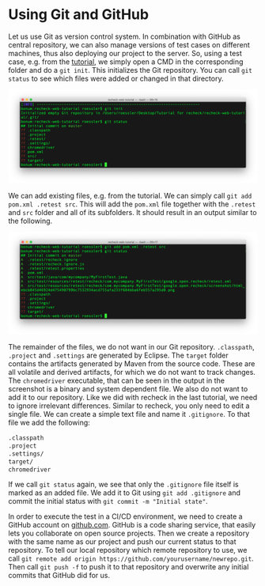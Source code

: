 Using Git and GitHub
====================

Let us use Git as version control system. In combination with GitHub as central repository, we can also manage versions of test cases on different machines, thus also deploying our project to the server. So, using a test case, e.g. from the [tutorial](explicit-checks.md), we simply open a CMD in the corresponding folder and do a `git init`. This initializes the Git repository. You can call `git status` to see which files were added or changed in that directory.

![Git init and status](git-init-and-status.png)
 
We can add existing files, e.g. from the tutorial. We can simply call `git add pom.xml .retest src`. This will add the `pom.xml` file together with the `.retest` and `src` folder and all of its subfolders. It should result in an output similar to the following.

![Git add and status](git-add-and-status.png)
 
The remainder of the files, we do not want in our Git repository. `.classpath`, `.project` and `.settings` are generated by Eclipse. The `target` folder contains the artifacts generated by Maven from the source code. These are all volatile and derived artifacts, for which we do not want to track changes. The `chromedriver` executable, that can be seen in the output in the screenshot is a binary and system dependent file. We also do not want to add it to our repository. Like we did with recheck in the last tutorial, we need to ignore irrelevant differences. Similar to recheck, you only need to edit a single file. We can create a simple text file and name it `.gitignore`. To that file we add the following:

```
.classpath
.project
.settings/
target/
chromedriver
```

If we call `git status` again, we see that only the `.gitignore` file itself is marked as an added file. We add it to Git using `git add .gitignore` and commit the initial status with `git commit -m "Initial state"`.

In order to execute the test in a CI/CD environment, we need to create a GitHub account on [github.com](https://github.com/). GitHub is a code sharing service, that easily lets you collaborate on open source projects. Then we create a repository with the same name as our project and push our current status to that repository. To tell our local repository which remote repository to use, we call `git remote add origin https://github.com/yourusername/newrepo.git`. Then call `git push -f` to push it to that repository and overwrite any initial commits that GitHub did for us.
